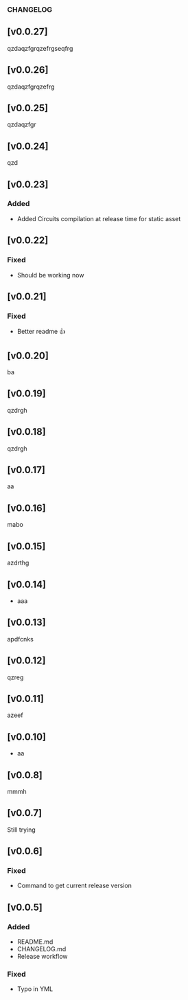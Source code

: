 ### CHANGELOG

## [v0.0.27]
qzdaqzfgrqzefrgseqfrg

## [v0.0.26]
qzdaqzfgrqzefrg


## [v0.0.25]
qzdaqzfgr


## [v0.0.24]
qzd

## [v0.0.23]

### Added

- Added Circuits compilation at release time for static asset

## [v0.0.22]

### Fixed

- Should be working now

## [v0.0.21]

### Fixed

- Better readme :+1:

## [v0.0.20]

ba

## [v0.0.19]


qzdrgh


## [v0.0.18]


qzdrgh

## [v0.0.17]

aa
## [v0.0.16]


mabo

## [v0.0.15]

azdrthg

## [v0.0.14]

- aaa

## [v0.0.13]

apdfcnks

## [v0.0.12]

qzreg

## [v0.0.11]

azeef

## [v0.0.10]

- aa

## [v0.0.8]

mmmh

## [v0.0.7]

Still trying

## [v0.0.6]

### Fixed

- Command to get current release version

## [v0.0.5]

### Added 

- README.md
- CHANGELOG.md
- Release workflow

### Fixed

- Typo in YML